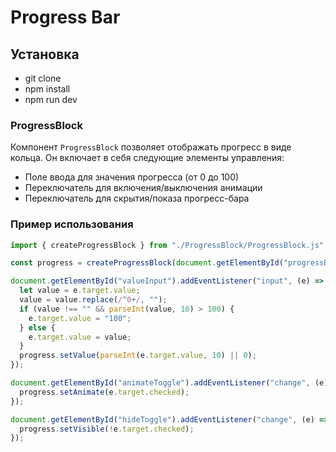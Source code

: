 # Progress Bar

## Установка
* git clone 
* npm install
* npm run dev

### ProgressBlock

Компонент `ProgressBlock` позволяет отображать прогресс в виде кольца. Он включает в себя следующие элементы управления:

- Поле ввода для значения прогресса (от 0 до 100)
- Переключатель для включения/выключения анимации
- Переключатель для скрытия/показа прогресс-бара

### Пример использования

```javascript
import { createProgressBlock } from "./ProgressBlock/ProgressBlock.js";

const progress = createProgressBlock(document.getElementById("progressBlock"));

document.getElementById("valueInput").addEventListener("input", (e) => {
  let value = e.target.value;
  value = value.replace(/^0+/, "");
  if (value !== "" && parseInt(value, 10) > 100) {
    e.target.value = "100";
  } else {
    e.target.value = value;
  }
  progress.setValue(parseInt(e.target.value, 10) || 0);
});

document.getElementById("animateToggle").addEventListener("change", (e) => {
  progress.setAnimate(e.target.checked);
});

document.getElementById("hideToggle").addEventListener("change", (e) => {
  progress.setVisible(!e.target.checked);
});
